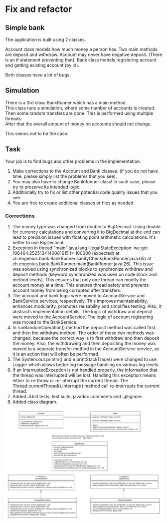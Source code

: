 # Fix and refactor

##  Simple bank 

The application is built using 2 classes. 

Account class models how much money a person has. Two main methods are
deposit and withdraw. Account may never have negative deposit. (There is an if statement preventing that).
Bank class models registering account and getting existing account (by id). 

Both classes have a lot of bugs.

## Simulation

There is a 3rd class BankRunner which has a main method.  
This class runs a simulation, where some number of accounts is created.
Then some random transfers are done. This is performed using multiple threads.  
After that the overall amount of money on accounts should not change.

This seems not to be the case.

##  Task

Your job is to find bugs and other problems in the implementation.
1. Make corrections to the Account and Bank classes. (if you do not have time, please simply list the problems that you see).
2. You may also have to change BankRunner class! In such case, please try to preserve its intended logic.
3. Additionally try to fix or list other potential code quality issues that you see.
4. You are free to create additional classes or files as needed.

### Corrections

1. The money type was changed from double to BigDecimal. Using double for currency calculations and converting it to BigDecimal at the end can lead to precision issues with floating point arithmetic calculations. It's better to use BigDecimal.
2. Exception in thread "main" java.lang.IllegalStateException: we got 106464.2525134140081615 != 100000 (expected) at ch.engenius.bank.BankRunner.sanityCheck(BankRunner.java:65) at ch.engenius.bank.BankRunner.main(BankRunner.java:26). This issue was solved using synchronized blocks to synchronize withdraw and deposit methods (keyword synchronized was used on code block and method levels). This ensures that only one thread can modify the account money at a time. This ensures thread safety and prevents account money from being corrupted after transfers.
3. The account and bank logic were moved to AccountService and BankService services, respectively. This improves maintainability, enhances modularity, promotes reusability and simplifies testing. Also, it abstracts implementation details. The logic of withdraw and deposit were moved to the AccountService. The logic of account registering was moved to the BankService.
4. In runRandomOperation() method the deposit method was called first, and then the withdraw method. The order of these two methods was changed, because the correct way is to first withdraw and then deposit the money. Also, the withdrawing and then depositing the money was moved to a separate transfer method in the AccountService service, as it is an action that will often be performed.
5. The System.out.println() and e.printStackTrace() were changed to use Logger which allows better log message handling on various log levels.
6. If an InterruptedException is not handled properly, the information that the thread was interrupted will be lost. Handling this exception means either to re-throw or re-interrupt the current thread. The Thread.currentThread().interrupt() method call re-interrupts the current thread.
7. Added JUnit tests, test suite, javadoc comments and .gitignore.
8. Added class diagram.

![Class Diagram](ClassDiagram.jpg)
